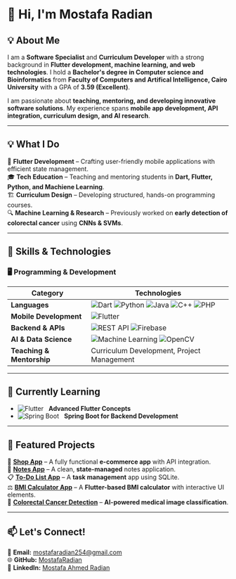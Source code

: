 # 👋 Hi, I'm Mostafa Radian  

## 💡 About Me  
I am a **Software Specialist** and **Curriculum Developer** with a strong background in **Flutter development, machine learning, and web technologies**. I hold a **Bachelor's degree in Computer science and Bioinformatics** from **Faculty of Computers and Artifical Intelligence, Cairo University** with a GPA of **3.59 (Excellent)**.  

I am passionate about **teaching, mentoring, and developing innovative software solutions**. My experience spans **mobile app development, API integration, curriculum design, and AI research**.  

---

## 💡 What I Do  
📱 **Flutter Development** – Crafting user-friendly mobile applications with efficient state management.  
🎓 **Tech Education** – Teaching and mentoring students in **Dart, Flutter, Python, and Machiene Learning**.  
🏗 **Curriculum Design** – Developing structured, hands-on programming courses.  
🔍 **Machine Learning & Research** – Previously worked on **early detection of colorectal cancer** using **CNNs & SVMs**.  

---

## 🔧 Skills & Technologies  

### 🖥️ **Programming & Development**  
| **Category**        | **Technologies** |
|---------------------|-----------------|
| **Languages**      | ![Dart](https://img.shields.io/badge/Dart-0175C2?style=flat&logo=dart&logoColor=white) ![Python](https://img.shields.io/badge/Python-3776AB?style=flat&logo=python&logoColor=white) ![Java](https://img.shields.io/badge/Java-ED8B00?style=flat&logo=openjdk&logoColor=white) ![C++](https://img.shields.io/badge/C++-00599C?style=flat&logo=c%2B%2B&logoColor=white) ![PHP](https://img.shields.io/badge/PHP-777BB4?style=flat&logo=php&logoColor=white) |
| **Mobile Development** | ![Flutter](https://img.shields.io/badge/Flutter-02569B?style=flat&logo=flutter&logoColor=white)  |
| **Backend & APIs** | ![REST API](https://img.shields.io/badge/REST-02569B?style=flat&logo=rest&logoColor=white) ![Firebase](https://img.shields.io/badge/Firebase-FFCA28?style=flat&logo=firebase&logoColor=black) |
| **AI & Data Science** | ![Machine Learning](https://img.shields.io/badge/Machine_Learning-F9AB00?style=flat&logo=tensorflow&logoColor=black) ![OpenCV](https://img.shields.io/badge/OpenCV-5C3EE8?style=flat&logo=opencv&logoColor=white) |
| **Teaching & Mentorship** | Curriculum Development, Project Management |

---

## 🎯 Currently Learning  
- ![Flutter](https://img.shields.io/badge/Flutter-02569B?style=flat&logo=flutter&logoColor=white) &nbsp; **Advanced Flutter Concepts**  
- ![Spring Boot](https://img.shields.io/badge/Spring_Boot-6DB33F?style=flat&logo=spring&logoColor=white) &nbsp; **Spring Boot for Backend Development** 

---

## 🎯 Featured Projects  
🚀 [**Shop App**](https://github.com/MostafaRadian/Shop-app) – A fully functional **e-commerce app** with API integration.  
📝 [**Notes App**](https://github.com/MostafaRadian/notes/tree/main) – A clean, **state-managed** notes application.  
📋 [**To-Do List App**](https://github.com/MostafaRadian/To_Do_list) – A **task management** app using SQLite.  
⚖️ [**BMI Calculator App**](https://github.com/MostafaRadian/BMI_Calculator_fluuter) – A **Flutter-based BMI calculator** with interactive UI elements.  
🧠 [**Colorectal Cancer Detection**](https://github.com/MostafaRadian/Early-detection-of-Colorectal-Cancer-using-ResNet-50.git) – **AI-powered medical image classification**.  

---

## 📫 Let's Connect!  
📧 **Email:** mostafaradian254@gmail.com  
🌐 **GitHub:** [MostafaRadian](https://github.com/MostafaRadian)  
💼 **LinkedIn:** [Mostafa Ahmed Radian](https://www.linkedin.com/in/mostafa-ahmed-radian-114a24181/)  

